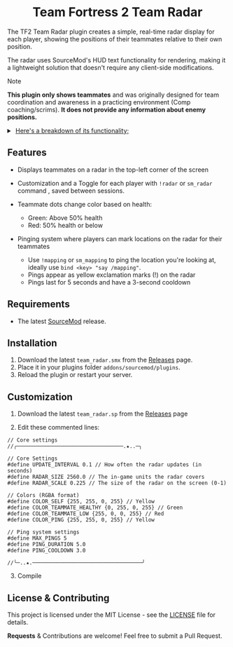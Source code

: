 <h1 align="center">Team Fortress 2 Team Radar</h1>

The TF2 Team Radar plugin creates a simple, real-time radar display for each player, showing the positions of their teammates relative to their own position. 

The radar uses SourceMod's HUD text functionality for rendering, making it a lightweight solution that doesn't require any client-side modifications.

>[!NOTE]
> **This plugin only shows teammates** and was originally designed for team coordination and awareness in a practicing environment (Comp coaching/scrims). **It does not provide any information about enemy positions.**

<details>
<summary>‎ <ins>Here's a breakdown of its functionality;</ins> </summary>

1. **Initialization**: When a player connects, the radar is automatically enabled for them.

2. **Regular Updates**: The plugin updates the radar display at regular intervals (default: every 0.1 seconds).

3. **Player Position Calculation**: For each update, the plugin:
   - Gets the position and angle of the player
   - Calculates the relative positions/health of all teammates

4. **Radar Display**: The plugin then:
   - Creates a radar background in the top-left corner of the screen
   - Represents the player as a yellow up-facing arrow (▲) in the center of the radar
   - Shows teammates as dots on this radar
   - Teammate dots are green when above 50% health, and red when at or below 50% health

5. **Rotation**: The radar rotates based on the player's view angle, ensuring that "up" on the radar always corresponds to the direction the player is facing.

6. **Range Limitation**: Only teammates within a certain range are displayed on the radar. (Customizable, default is 2560 game units)

</details>

## Features

- Displays teammates on a radar in the top-left corner of the screen
- Customization and a Toggle for each player with `!radar` or `sm_radar` command , saved between sessions.
- Teammate dots change color based on health:

  - Green: Above 50% health
  - Red: 50% health or below
  
- Pinging system where players can mark locations on the radar for their teammates

  - Use `!mapping` or `sm_mapping` to ping the location you're looking at, ideally use `bind <key> "say /mapping"`.
  - Pings appear as yellow exclamation marks (!) on the radar
  - Pings last for 5 seconds and have a 3-second cooldown


## Requirements

- The latest [SourceMod](https://www.sourcemod.net/downloads.php) release.

## Installation

1. Download the latest `team_radar.smx` from the [Releases](https://github.com/vexx-sm/tf2-team-radar/releases) page.
2. Place it in your plugins folder `addons/sourcemod/plugins`.
3. Reload the plugin or restart your server.

## Customization

1. Download the latest `team_radar.sp` from the [Releases](https://github.com/vexx-sm/tf2-team-radar/releases) page

2. Edit these commented lines:

```
// Core settings
//╭──────────────────────────────────.★..─╮

// Core Settings
#define UPDATE_INTERVAL 0.1 // How often the radar updates (in seconds)
#define RADAR_SIZE 2560.0 // The in-game units the radar covers
#define RADAR_SCALE 0.225 // The size of the radar on the screen (0-1)

// Colors (RGBA format)
#define COLOR_SELF {255, 255, 0, 255} // Yellow
#define COLOR_TEAMMATE_HEALTHY {0, 255, 0, 255} // Green
#define COLOR_TEAMMATE_LOW {255, 0, 0, 255} // Red
#define COLOR_PING {255, 255, 0, 255} // Yellow

// Ping system settings
#define MAX_PINGS 5			
#define PING_DURATION 5.0
#define PING_COOLDOWN 3.0

//╰─..★.───────────────────────────────────╯
```


3. Compile


## License & Contributing

This project is licensed under the MIT License - see the [LICENSE](LICENSE) file for details.

**Requests** & Contributions are welcome! Feel free to submit a Pull Request.
